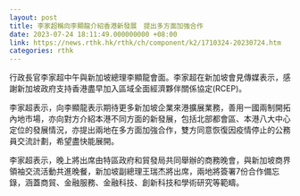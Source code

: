```yaml
---
layout: post
title: 李家超稱向李顯龍介紹香港新發展　提出多方面加強合作
date: 2023-07-24 18:11:49.000000000 +08:00
link: https://news.rthk.hk/rthk/ch/component/k2/1710324-20230724.htm
categories: rthk
---
```


行政長官李家超中午與新加坡總理李顯龍會面。李家超在新加坡會見傳媒表示，感謝新加坡政府支持香港盡早加入區域全面經濟夥伴關係協定(RCEP)。

李家超表示，向李顯龍表示期待更多新加坡企業來港擴展業務，善用一國兩制開拓內地市場，亦向對方介紹本港不同方面的新發展，包括北部都會區、本港八大中心定位的發展情況，亦提出兩地在多方面加強合作，雙方同意恢復因疫情停止的公務員交流計劃，希望盡快能展開。

李家超表示，晚上將出席由特區政府和貿發局共同舉辦的商務晚會，與新加坡商界領袖交流活動共進晚餐，新加坡副總理王瑞杰將出席，兩地將簽署7份合作備忘錄，涵蓋商貿、金融服務、金融科技、創新科技和學術研究等範疇。
